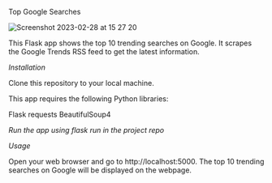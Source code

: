 Top Google Searches

![Screenshot 2023-02-28 at 15 27 20](https://user-images.githubusercontent.com/116584015/221876998-19e591ab-295d-482f-a5b4-68c48bff38b5.png)

This Flask app shows the top 10 trending searches on Google. 
It scrapes the Google Trends RSS feed to get the latest information.

*Installation*

Clone this repository to your local machine.

This app requires the following Python libraries:

Flask
requests
BeautifulSoup4

*Run the app using flask run in the project repo*

*Usage*

Open your web browser and go to http://localhost:5000.
The top 10 trending searches on Google will be displayed on the webpage.

